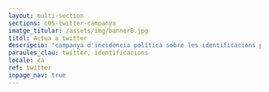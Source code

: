 ```yaml
---
layout: multi-section
sections: c05-twitter-campanya
imatge_titular: /assets/img/bannerB.jpg
titol: Actua a twitter
descripcio: "campanya d'incidència política sobre les identificacions policials per perfil étnic"
paraules_clau: twitter, identificacions
locale: ca
ref: twitter
inpage_nav: true
---
```

